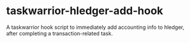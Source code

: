 # taskwarrior-hledger-add-hook
A taskwarrior hook script to immediately add accounting info to hledger, after completing a transaction-related task.
